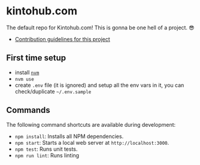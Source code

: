 # kintohub.com

The default repo for Kintohub.com! This is gonna be one hell of a project.
😎

- [Contribution guidelines for this project](./CONTRIBUTION.md)

## First time setup
- install [`nvm`](https://github.com/creationix/nvm)
- `nvm use`
- create `.env` file (it is ignored) and setup all the env vars in it, you can check/duplicate `~/.env.sample`

## Commands

The following command shortcuts are available during development:

* `npm install`: Installs all NPM dependencies.
* `npm start`: Starts a local web server at `http://localhost:3000`.
* `npm test`: Runs unit tests.
* `npm run lint`: Runs linting
